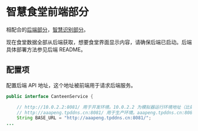 # 智慧食堂前端部分

相配合的[后端部分](https://github.com/APeng215/SmartCanteenBackend)，[智慧识别部分](https://github.com/AlearXS/SmartCanteenDetection)。

现在食堂数据全部从后端获取，想要食堂界面显示内容，请确保后端已启动。后端具体部署方法参见后端 README。

## 配置项

配置后端 API 地址，这个地址被前端用于请求后端服务。

```java
public interface CanteenService {

    // http://10.0.2.2:8081/ 用于开发环境。10.0.2.2 为模拟器运行环境地址（比如运行模拟器的电脑）
    // http://aaapeng.tpddns.cn:8081/ 用于生产环境。aaapeng.tpddns.cn:8081 为服务器 API 地址
    String BASE_URL = "http://aaapeng.tpddns.cn:8081/";
...
```